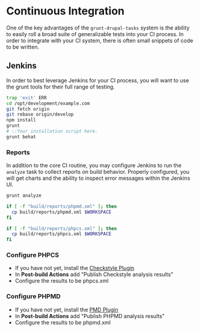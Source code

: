 # Continuous Integration

One of the key advantages of the `grunt-drupal-tasks` system is the ability to
easily roll a broad suite of generalizable tests into your CI process. In order
to integrate with your CI system, there is often small snippets of code to be
written.

## Jenkins

In order to best leverage Jenkins for your CI process, you will want to use
the grunt tools for their full range of testing.

```bash
trap 'exit' ERR
cd /opt/development/example.com
git fetch origin
git rebase origin/develop
npm install
grunt
# ::Your installation script here.
grunt behat
```

### Reports

In addition to the core CI routine, you may configure Jenkins to run the `analyze`
task to collect reports on build behavior. Properly configured, you will get charts
and the ability to inspect error messages within the Jenkins UI.

```bash
grunt analyze

if [ -f "build/reports/phpmd.xml" ]; then
  cp build/reports/phpmd.xml $WORKSPACE
fi

if [ -f "build/reports/phpcs.xml" ]; then
  cp build/reports/phpcs.xml $WORKSPACE
fi
```

### Configure PHPCS

* If you have not yet, install the [Checkstyle Plugin](https://wiki.jenkins-ci.org/display/JENKINS/Checkstyle+Plugin)
* In **Post-build Actions** add "Publish Checkstyle analysis results"
* Configure the results to be phpcs.xml

### Configure PHPMD

* If you have not yet, install the [PMD Plugin](https://wiki.jenkins-ci.org/display/JENKINS/PMD+Plugin)
* In **Post-build Actions** add "Publish PHPMD analysis results"
* Configure the results to be phpmd.xml
